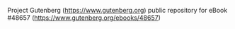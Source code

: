 Project Gutenberg (https://www.gutenberg.org) public repository for eBook #48657 (https://www.gutenberg.org/ebooks/48657)

